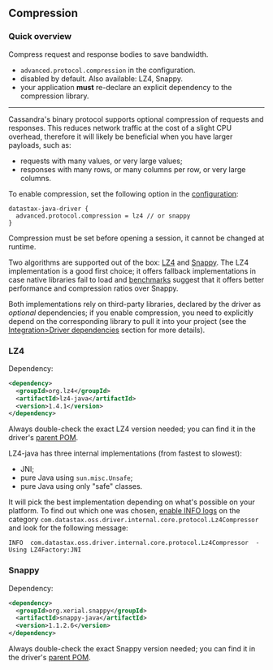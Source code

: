 <!--
Licensed to the Apache Software Foundation (ASF) under one
or more contributor license agreements.  See the NOTICE file
distributed with this work for additional information
regarding copyright ownership.  The ASF licenses this file
to you under the Apache License, Version 2.0 (the
"License"); you may not use this file except in compliance
with the License.  You may obtain a copy of the License at

  http://www.apache.org/licenses/LICENSE-2.0

Unless required by applicable law or agreed to in writing,
software distributed under the License is distributed on an
"AS IS" BASIS, WITHOUT WARRANTIES OR CONDITIONS OF ANY
KIND, either express or implied.  See the License for the
specific language governing permissions and limitations
under the License.
-->

## Compression

### Quick overview

Compress request and response bodies to save bandwidth.

* `advanced.protocol.compression` in the configuration.
* disabled by default. Also available: LZ4, Snappy.
* your application **must** re-declare an explicit dependency to the compression library. 

-----

Cassandra's binary protocol supports optional compression of requests and responses. This reduces
network traffic at the cost of a slight CPU overhead, therefore it will likely be beneficial when
you have larger payloads, such as:

* requests with many values, or very large values; 
* responses with many rows, or many columns per row, or very large columns.

To enable compression, set the following option in the [configuration](../configuration):

```
datastax-java-driver {
  advanced.protocol.compression = lz4 // or snappy
}
```

Compression must be set before opening a session, it cannot be changed at runtime.


Two algorithms are supported out of the box: [LZ4](https://github.com/jpountz/lz4-java) and
[Snappy](http://google.github.io/snappy/). The LZ4 implementation is a good first choice; it offers
fallback implementations in case native libraries fail to load and
[benchmarks](http://java-performance.info/performance-general-compression/) suggest that it offers
better performance and compression ratios over Snappy.

Both implementations rely on third-party libraries, declared by the driver as *optional*
dependencies; if you enable compression, you need to explicitly depend on the corresponding library
to pull it into your project (see the [Integration>Driver
dependencies](../integration/#driver-dependencies) section for more details).

### LZ4

Dependency:

```xml
<dependency>
  <groupId>org.lz4</groupId>
  <artifactId>lz4-java</artifactId>
  <version>1.4.1</version>
</dependency>
```

Always double-check the exact LZ4 version needed; you can find it in the driver's [parent POM].

LZ4-java has three internal implementations (from fastest to slowest):

* JNI;
* pure Java using `sun.misc.Unsafe`;
* pure Java using only "safe" classes.

It will pick the best implementation depending on what's possible on your platform. To find out
which one was chosen, [enable INFO logs](../logging/) on the category
`com.datastax.oss.driver.internal.core.protocol.Lz4Compressor` and look for the following message:

```
INFO  com.datastax.oss.driver.internal.core.protocol.Lz4Compressor  - Using LZ4Factory:JNI
```

### Snappy

Dependency:

```xml
<dependency>
  <groupId>org.xerial.snappy</groupId>
  <artifactId>snappy-java</artifactId>
  <version>1.1.2.6</version>
</dependency>
```

Always double-check the exact Snappy version needed; you can find it in the driver's [parent POM].

[parent POM]: https://search.maven.org/search?q=g:com.datastax.oss%20AND%20a:java-driver-parent&core=gav
